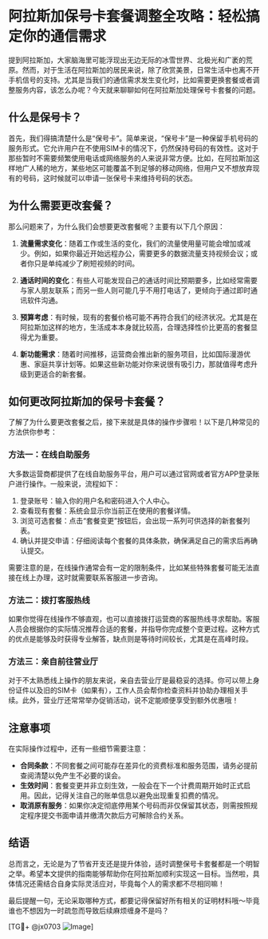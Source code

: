 # 阿拉斯加保号卡套餐调整全攻略：轻松搞定你的通信需求

提到阿拉斯加，大家脑海里可能浮现出无边无际的冰雪世界、北极光和广袤的荒原。然而，对于生活在阿拉斯加的居民来说，除了欣赏美景，日常生活中也离不开手机信号的支持。尤其是当我们的通信需求发生变化时，比如需要更换套餐或者调整服务内容，该怎么办呢？今天就来聊聊如何在阿拉斯加处理保号卡套餐的问题。

## 什么是保号卡？

首先，我们得搞清楚什么是“保号卡”。简单来说，“保号卡”是一种保留手机号码的服务形式。它允许用户在不使用SIM卡的情况下，仍然保持号码的有效性。这对于那些暂时不需要频繁使用电话或网络服务的人来说非常方便。比如，在阿拉斯加这样地广人稀的地方，某些地区可能覆盖不到足够的移动网络，但用户又不想放弃现有的号码，这时候就可以申请一张保号卡来维持号码的状态。

## 为什么需要更改套餐？

那么问题来了，为什么我们会想要更改套餐呢？主要有以下几个原因：

1. **流量需求变化**：随着工作或生活的变化，我们的流量使用量可能会增加或减少。例如，如果你最近开始远程办公，需要更多的数据流量支持视频会议；或者你只是单纯减少了刷短视频的时间。
   
2. **通话时间的变化**：有些人可能发现自己的通话时间比预期要多，比如经常需要与家人朋友联系；而另一些人则可能几乎不用打电话了，更倾向于通过即时通讯软件沟通。

3. **预算考虑**：有时候，现有的套餐价格可能不再符合我们的经济状况。尤其是在阿拉斯加这样的地方，生活成本本身就比较高，合理选择性价比更高的套餐显得尤为重要。

4. **新功能需求**：随着时间推移，运营商会推出新的服务项目，比如国际漫游优惠、家庭共享计划等。如果这些新功能对你来说很有吸引力，那就值得考虑升级到更适合的新套餐。

## 如何更改阿拉斯加的保号卡套餐？

了解了为什么要更改套餐之后，接下来就是具体的操作步骤啦！以下是几种常见的方法供你参考：

### 方法一：在线自助服务

大多数运营商都提供了在线自助服务平台，用户可以通过官网或者官方APP登录账户进行操作。一般来说，流程如下：

1. 登录账号：输入你的用户名和密码进入个人中心。
2. 查看现有套餐：系统会显示你当前正在使用的套餐详情。
3. 浏览可选套餐：点击“套餐变更”按钮后，会出现一系列可供选择的新套餐列表。
4. 确认并提交申请：仔细阅读每个套餐的具体条款，确保满足自己的需求后再确认提交。

需要注意的是，在线操作通常会有一定的限制条件，比如某些特殊套餐可能无法直接在线上办理，这时就需要联系客服进一步咨询。

### 方法二：拨打客服热线

如果你觉得在线操作不够直观，也可以直接拨打运营商的客服热线寻求帮助。客服人员会根据你的实际情况推荐合适的套餐，并指导你完成整个变更过程。这种方式的优点是能够及时获得专业解答，缺点则是等待时间较长，尤其是在高峰时段。

### 方法三：亲自前往营业厅

对于不太熟悉线上操作的朋友来说，亲自去营业厅是最稳妥的选择。你可以带上身份证件以及旧的SIM卡（如果有），工作人员会帮你检查资料并协助办理相关手续。此外，营业厅还常常举办促销活动，说不定能顺便享受到额外优惠哦！

## 注意事项

在实际操作过程中，还有一些细节需要注意：

- **合同条款**：不同套餐之间可能存在差异化的资费标准和服务范围，请务必提前查阅清楚以免产生不必要的误会。
- **生效时间**：套餐变更并非立刻生效，一般会在下一个计费周期开始时正式启用。因此，记得关注自己的账单信息以避免出现重复扣费的情况。
- **取消原有服务**：如果你决定彻底停用某个号码而非仅保留其状态，则需按照规定程序提交书面申请并缴清欠款后方可解除合约关系。

## 结语

总而言之，无论是为了节省开支还是提升体验，适时调整保号卡套餐都是一个明智之举。希望本文提供的指南能够帮助你在阿拉斯加顺利实现这一目标。当然啦，具体情况还需结合自身实际灵活应对，毕竟每个人的需求都不尽相同嘛！

最后提醒一句，无论采取哪种方式，都要记得保留好所有相关的证明材料哦～毕竟谁也不想因为一时疏忽而导致后续麻烦缠身不是吗？

[TG💪+ @jx0703 ![Image](https://github.com/user-attachments/assets/dbca1d08-cadb-493c-b0ec-ad6f7a83f270)]